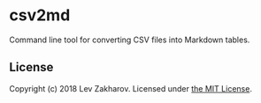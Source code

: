 # csv2md

Command line tool for converting CSV files into Markdown tables.

## License

Copyright (c) 2018 Lev Zakharov. Licensed under [the MIT License](https://raw.githubusercontent.com/lzakharov/csv2md/master/LICENSE).

